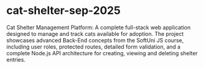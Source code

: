# cat-shelter-sep-2025
Cat Shelter Management Platform: A complete full-stack web application designed to manage and track cats available for adoption. The project showcases advanced Back-End concepts from the SoftUni JS course, including user roles, protected routes, detailed form validation, and a complete Node.js API architecture for creating, viewing and deleting shelter entries.
